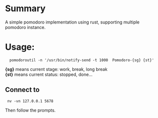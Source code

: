 # Summary
A simple pomodoro implementation using rust, supporting multiple pomodoro instance.

# Usage:

```
  pomodoroutil -n '/usr/bin/notify-send -t 1000  Pomodoro-{sg} {st}'
```
**{sg}** means current stage: work, break, long break<br/>
**{st}** means current status: stopped, done...<br/>

## Connect to 

```
 nv -vn 127.0.0.1 5678
```

Then follow the prompts.
